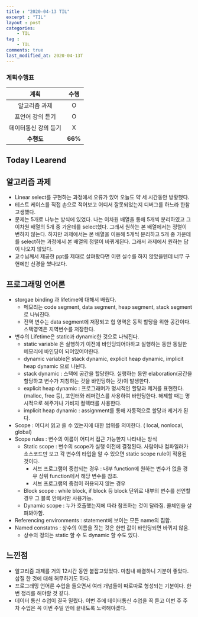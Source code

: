 ```yaml
---
title : "2020-04-13 TIL"
excerpt : "TIL"
layout : post
categories:
    - TIL
tag :
    - TIL
comments: true
last_modified_at: 2020-04-13T
---
```

### 계획수행표

|계획|수행|
|:-:|:-:|
|알고리즘 과제|O|
|프언어 강의 듣기|O|
|데이터통신 강의 듣기|X|
| **수행도** |**66%**|

## Today I Learend
## 알고리즘 과제
* Linear select를 구현하는 과정에서 오류가 있어 오늘도 약 세 시간동안 방황했다.
* 테스트 케이스를 직접 손으로 적어보고 어디서 잘못되었는지 디버그를 하느라 한참 고생했다.
* 문제는 5개로 나누는 방식에 있었다. 나는 이차원 배열을 통해 5개씩 분리하였고 그 이차원 배열의 5개 중 가운데를 select했다. 그래서 원하는 본 배열에서는 정렬이 변하지 않는다. 하지만 과제에서는 본 배열을 이용해 5개씩 분리하고 5개 중 가운데를 select하는 과정에서 본 배열의 정렬이 바뀌게된다. 그래서 과제에서 원하는 답이 나오지 않았다.
* 교수님께서 제공한 ppt를 제대로 살펴봤다면 이런 실수를 하지 않았을텐데 너무 구현에만 신경을 썼나보다.

## 프로그래밍 언어론
* storgae binding 과 lifetime에 대해서 배웠다.
    * 메모리는 code segment, data segment, heap segment, stack segment로 나눠진다.
    * 전역 변수는 data segment에 저장되고 힙 영역은 동적 할당을 위한 공간이다. 스택영역은 지역변수를 저장한다.
* 변수의 Lifetime은 static과 dynamic한 것으로 나눠진다.
    * static variable 은 실행하기 이전에 바인딩되어야하고 실행하는 동안 동일한 메모리에 바인딩이 되어있어야한다.
    * dynamic variable은 stack dynamic, explicit heap dynamic, implicit heap dynamic 으로 나뉜다.
    * stack dynamic : 스택에 공간을 할당한다. 실행하는 동안 elaboration(공간을 할당하고 변수가 지칭하는 것을 바인딩하는 것)이 발생한다.
    * explicit heap dynamic : 프로그래머가 명시적인 할당과 제거를 표현한다. (malloc, free 등), 포인터와 레퍼런스를 사용하여 바인딩한다. 해제할 때는 명시적으로 해주거나 가비지 컬렉터를 사용한다.
    * implicit heap dynamic : assignment를 통해 자동적으로 할당과 제거가 된다.
* Scope : 어디서 읽고 쓸 수 있는지에 대한 범위를 의미한다. ( local, nonlocal, global)
* Scope rules : 변수의 이름이 어디서 접근 가능한지 나타내는 방식
    * Static scope : 변수의 scope가 실행 이전에 결정된다. 사람이나 컴파일러가 소스코드만 보고 각 변수의 타입을 알 수 있으면 static scope rule이 적용된 것이다.
        * 서브 프로그램이 중첩되는 경우 : 내부 function에 원하는 변수가 없을 경우 상위 function에서 해당 변수를 참조.
        * 서브 프로그램의 중첩이 허용되지 않는 경우
    * Block scope : while block, if block 등 block 단위로 내부의 변수를 선언할 경우 그 블록 안에서만 사용가능.
    * Dynamic scope : 누가 호출했는지에 따라 참조하는 것이 달라짐. 콜체인을 살펴봐야함.
* Referencing environments : statement에 보이는 모든 name의 집합. 
* Named constatns : 상수의 이름을 짓는 것은 한번 값이 바인딩되면 바뀌지 않음.
    * 상수의 정의는 static 할 수 도 dynamic 할 수도 있다.

## 느낀점
* 알고리즘 과제를 거의 12시간 동안 붙잡고있었다. 마침내 해결하니 기분이 좋았다. 삽질 한 것에 대해 허무하기도 하다.
* 프로그래밍 언어론 수업을 들으면서 여러 개념들이 따로따로 형성되는 기분이다. 한번 정리를 해야할 것 같다.
* 데이터 통신 수업이 결국 밀렸다. 이번 주에 데이터통신 수업을 꼭 듣고 이번 주 주차 수업은 꼭 이번 주일 안에 끝내도록 노력해야겠다.